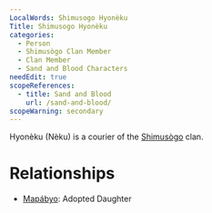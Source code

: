 ```yaml
---
LocalWords: Shimusogo Hyonèku
Title: Shimusogo Hyonèku
categories:
  - Person
  - Shimusògo Clan Member
  - Clan Member
  - Sand and Blood Characters
needEdit: true
scopeReferences:
  - title: Sand and Blood
    url: /sand-and-blood/
scopeWarning: secondary
---
```


Hyonèku (Nèku) is a courier of the [Shimusògo]() clan.

# Relationships

* [Mapábyo](/shimusogo-mapábyo/): Adopted Daughter
